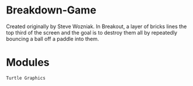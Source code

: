 # Breakdown-Game

Created originally by Steve Wozniak. In Breakout, a layer of bricks lines the top third of the screen and the goal is to destroy them all by repeatedly bouncing a ball off a paddle into them.

# Modules

````
Turtle Graphics
